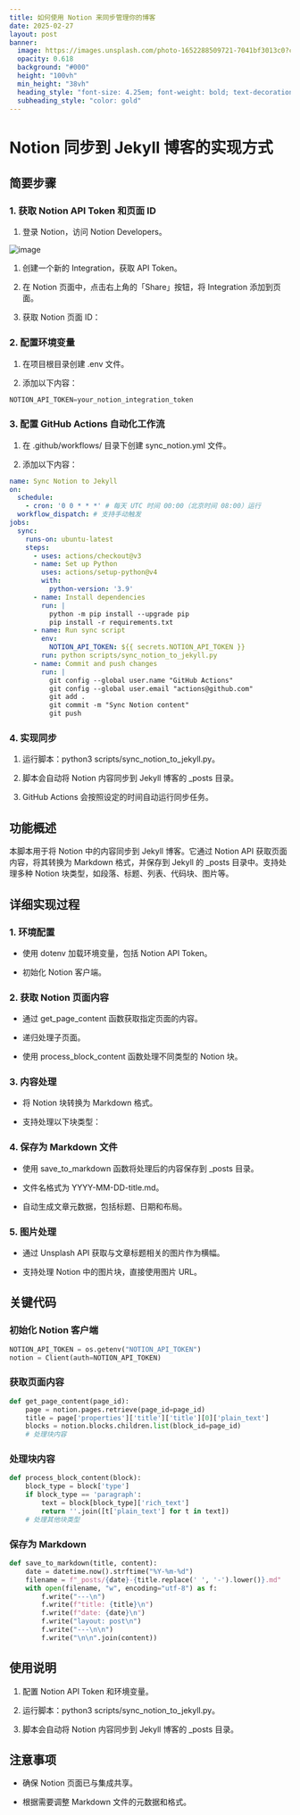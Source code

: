 ```yaml
---
title: 如何使用 Notion 来同步管理你的博客
date: 2025-02-27
layout: post
banner:
  image: https://images.unsplash.com/photo-1652288509721-7041bf3013c0?crop=entropy&cs=tinysrgb&fit=max&fm=jpg&ixid=M3w2OTIwMzJ8MHwxfHJhbmRvbXx8fHx8fHx8fDE3NDA2MjQ4MDN8&ixlib=rb-4.0.3&q=80&w=1080
  opacity: 0.618
  background: "#000"
  height: "100vh"
  min_height: "38vh"
  heading_style: "font-size: 4.25em; font-weight: bold; text-decoration: underline"
  subheading_style: "color: gold"
---
```


# Notion 同步到 Jekyll 博客的实现方式

## 简要步骤

### 1. 获取 Notion API Token 和页面 ID

1. 登录 Notion，访问 Notion Developers。

![image](https://prod-files-secure.s3.us-west-2.amazonaws.com/a7a0cc5a-89b9-4cda-8686-1fba0ca52f40/d19c1afe-dea5-4312-9333-786b0ba83054/image.png?X-Amz-Algorithm=AWS4-HMAC-SHA256&X-Amz-Content-Sha256=UNSIGNED-PAYLOAD&X-Amz-Credential=ASIAZI2LB466QQV5ENPU%2F20250227%2Fus-west-2%2Fs3%2Faws4_request&X-Amz-Date=20250227T025323Z&X-Amz-Expires=3600&X-Amz-Security-Token=IQoJb3JpZ2luX2VjEDIaCXVzLXdlc3QtMiJIMEYCIQDUUuxv0fYrP9fG2tJPnOABTkHh8s50kdjiCBAC2yLaqAIhAKVZiOsVnA1tb37e0gQ4MmreHwGmYgRieaBd5HroDRJDKv8DCGsQABoMNjM3NDIzMTgzODA1IgxcNIR5Abuz%2FdzVqbkq3ANwn8Uhaz20BxIQhm1BoUMrM9azyP6%2F1BnxLUAk5UKyhdHO9xkuh5IuN20XNZYduZWRbMxZprxZfSNhJ9arCzzYvUxSMn4YjKoAKMJyvGvUpEhWUscHKS0HIZkZuke2ErcXoOK%2BGafQbpFsD4HFuGd9w4iS1c7GTb943thZ%2BOI0Eq9dv4l6XUzkdQ3ayIm6SjnEGSVVeH14p13FYEVSq8WuvL7y6Ob7SGHboZrsVBdi52lmja91w3ljXf2mlJHVoyo6gciAZ0YZ2MtfbDKhVE6Tf8DaOxN%2FG8oN%2Fl2mSz7E%2BHfTKa8Ut6CmyFifqm%2FknOMWsZ%2ByhJoivfqCPoC69DCLmcssKhFsKzJeo%2FQnEERNVgtD3hWVZlz0j%2BWHJXt%2BOroudA%2BaLDxCPRCtlBWy7MR1JFo7BN31XnT3YR6u1nVXsGIbs9HKzkfW9iylifgVpi0fjFuX4n3QZProrWacYPo93zwGZjKdOOY3e6iPwjd9kbRkX4O7s9WDIoX5%2BK1bfSQY9KVDdyYWDPtUeDKCsVsgGJkF2BCsDJBmVMigWOLdkJdQx7eWpKY%2F11Ja63QtUhummvEfYOOTnC6FpAn3veXoTbpzP2SuyrEmWWGZMRM1hF%2BhiiaXhU%2B0mIbeYTCTlf%2B9BjqkATqUyrzB1CbFex2oZPLMePaIdIdHaUjMeoJcDircEvoQfpJK4GoHSBBgCnh1IHcIm24rGUv43o0RYgD93dZIVXzrmGpP3j1x5GbsvLpFHV41CWquPgpgdoZCzMjTkCafV0lW5YfTEcWQL%2BtgR%2FW7rOUDOWBNhrI0c2tsc3nyZKYcdwCiEzzP%2BWO3F03W6yGcXFMHXbo1eHA7TkPXZ7RyN%2BEHfdHF&X-Amz-Signature=9532170ed1eef22addf404ac03d8a3a29762555685ac2c91a87f3fa1a4ec91a4&X-Amz-SignedHeaders=host&x-id=GetObject)

1. 创建一个新的 Integration，获取 API Token。

1. 在 Notion 页面中，点击右上角的「Share」按钮，将 Integration 添加到页面。

1. 获取 Notion 页面 ID：


### 2. 配置环境变量

1. 在项目根目录创建 .env 文件。

1. 添加以下内容：

```javascript
NOTION_API_TOKEN=your_notion_integration_token
```

### 3. 配置 GitHub Actions 自动化工作流

1. 在 .github/workflows/ 目录下创建 sync_notion.yml 文件。

1. 添加以下内容：

```yaml
name: Sync Notion to Jekyll
on:
  schedule:
    - cron: '0 0 * * *' # 每天 UTC 时间 00:00（北京时间 08:00）运行
  workflow_dispatch: # 支持手动触发
jobs:
  sync:
    runs-on: ubuntu-latest
    steps:
      - uses: actions/checkout@v3
      - name: Set up Python
        uses: actions/setup-python@v4
        with:
          python-version: '3.9'
      - name: Install dependencies
        run: |
          python -m pip install --upgrade pip
          pip install -r requirements.txt
      - name: Run sync script
        env:
          NOTION_API_TOKEN: ${{ secrets.NOTION_API_TOKEN }}
        run: python scripts/sync_notion_to_jekyll.py
      - name: Commit and push changes
        run: |
          git config --global user.name "GitHub Actions"
          git config --global user.email "actions@github.com"
          git add .
          git commit -m "Sync Notion content"
          git push
```

### 4. 实现同步

1. 运行脚本：python3 scripts/sync_notion_to_jekyll.py。

1. 脚本会自动将 Notion 内容同步到 Jekyll 博客的 _posts 目录。

1. GitHub Actions 会按照设定的时间自动运行同步任务。

## 功能概述

本脚本用于将 Notion 中的内容同步到 Jekyll 博客。它通过 Notion API 获取页面内容，将其转换为 Markdown 格式，并保存到 Jekyll 的 _posts 目录中。支持处理多种 Notion 块类型，如段落、标题、列表、代码块、图片等。

## 详细实现过程

### 1. 环境配置

- 使用 dotenv 加载环境变量，包括 Notion API Token。

- 初始化 Notion 客户端。

### 2. 获取 Notion 页面内容

- 通过 get_page_content 函数获取指定页面的内容。

- 递归处理子页面。

- 使用 process_block_content 函数处理不同类型的 Notion 块。

### 3. 内容处理

- 将 Notion 块转换为 Markdown 格式。

- 支持处理以下块类型：


### 4. 保存为 Markdown 文件

- 使用 save_to_markdown 函数将处理后的内容保存到 _posts 目录。

- 文件名格式为 YYYY-MM-DD-title.md。

- 自动生成文章元数据，包括标题、日期和布局。

### 5. 图片处理

- 通过 Unsplash API 获取与文章标题相关的图片作为横幅。

- 支持处理 Notion 中的图片块，直接使用图片 URL。

## 关键代码

### 初始化 Notion 客户端

```python
NOTION_API_TOKEN = os.getenv("NOTION_API_TOKEN")
notion = Client(auth=NOTION_API_TOKEN)
```

### 获取页面内容

```python
def get_page_content(page_id):
    page = notion.pages.retrieve(page_id=page_id)
    title = page['properties']['title']['title'][0]['plain_text']
    blocks = notion.blocks.children.list(block_id=page_id)
    # 处理块内容
```

### 处理块内容

```python
def process_block_content(block):
    block_type = block['type']
    if block_type == 'paragraph':
        text = block[block_type]['rich_text']
        return ''.join([t['plain_text'] for t in text])
    # 处理其他块类型
```

### 保存为 Markdown

```python
def save_to_markdown(title, content):
    date = datetime.now().strftime("%Y-%m-%d")
    filename = f"_posts/{date}-{title.replace(' ', '-').lower()}.md"
    with open(filename, "w", encoding="utf-8") as f:
        f.write("---\n")
        f.write(f"title: {title}\n")
        f.write(f"date: {date}\n")
        f.write("layout: post\n")
        f.write("---\n\n")
        f.write("\n\n".join(content))
```

## 使用说明

1. 配置 Notion API Token 和环境变量。

1. 运行脚本：python3 scripts/sync_notion_to_jekyll.py。

1. 脚本会自动将 Notion 内容同步到 Jekyll 博客的 _posts 目录。

## 注意事项

- 确保 Notion 页面已与集成共享。

- 根据需要调整 Markdown 文件的元数据和格式。